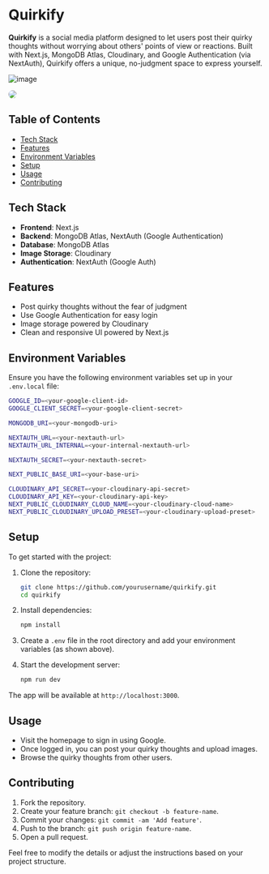 # Quirkify

**Quirkify** is a social media platform designed to let users post their quirky thoughts without worrying about others' points of view or reactions. Built with Next.js, MongoDB Atlas, Cloudinary, and Google Authentication (via NextAuth), Quirkify offers a unique, no-judgment space to express yourself.

![image](https://github.com/user-attachments/assets/3356d1a8-3666-4a76-aa35-fd905fa2fff7)

<img src="https://github.com/user-attachments/assets/3356d1a8-3666-4a76-aa35-fd905fa2fff7" style="border-radius: 15px;"/>



## Table of Contents

- [Tech Stack](#tech-stack)
- [Features](#features)
- [Environment Variables](#environment-variables)
- [Setup](#setup)
- [Usage](#usage)
- [Contributing](#contributing)

## Tech Stack

- **Frontend**: Next.js
- **Backend**: MongoDB Atlas, NextAuth (Google Authentication)
- **Database**: MongoDB Atlas
- **Image Storage**: Cloudinary
- **Authentication**: NextAuth (Google Auth)

## Features

- Post quirky thoughts without the fear of judgment
- Use Google Authentication for easy login
- Image storage powered by Cloudinary
- Clean and responsive UI powered by Next.js

## Environment Variables

Ensure you have the following environment variables set up in your `.env.local` file:

```bash
GOOGLE_ID=<your-google-client-id>
GOOGLE_CLIENT_SECRET=<your-google-client-secret>

MONGODB_URI=<your-mongodb-uri>

NEXTAUTH_URL=<your-nextauth-url>
NEXTAUTH_URL_INTERNAL=<your-internal-nextauth-url>

NEXTAUTH_SECRET=<your-nextauth-secret>

NEXT_PUBLIC_BASE_URI=<your-base-uri>

CLOUDINARY_API_SECRET=<your-cloudinary-api-secret>
CLOUDINARY_API_KEY=<your-cloudinary-api-key>
NEXT_PUBLIC_CLOUDINARY_CLOUD_NAME=<your-cloudinary-cloud-name>
NEXT_PUBLIC_CLOUDINARY_UPLOAD_PRESET=<your-cloudinary-upload-preset>
```

## Setup

To get started with the project:

1. Clone the repository:
    ```bash
    git clone https://github.com/yourusername/quirkify.git
    cd quirkify
    ```

2. Install dependencies:
    ```bash
    npm install
    ```

3. Create a `.env` file in the root directory and add your environment variables (as shown above).

4. Start the development server:
    ```bash
    npm run dev
    ```

The app will be available at `http://localhost:3000`.

## Usage

- Visit the homepage to sign in using Google.
- Once logged in, you can post your quirky thoughts and upload images.
- Browse the quirky thoughts from other users.

## Contributing

1. Fork the repository.
2. Create your feature branch: `git checkout -b feature-name`.
3. Commit your changes: `git commit -am 'Add feature'`.
4. Push to the branch: `git push origin feature-name`.
5. Open a pull request.



Feel free to modify the details or adjust the instructions based on your project structure.
